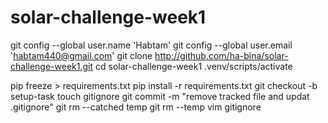 # solar-challenge-week1
git config --global user.name 'Habtam'
git config --global user.email 'habtam440@gmail.com'
git clone http://github.com/ha-bina/solar-challenge-week1.git
cd solar-challenge-week1
.venv/scripts/activate

pip freeze > requirements.txt
pip install -r requirements.txt
git checkout -b setup-task
touch gitignore
git commit -m "remove tracked file and updat .gitignore"
git rm --catched temp
git rm --temp
vim gitignore